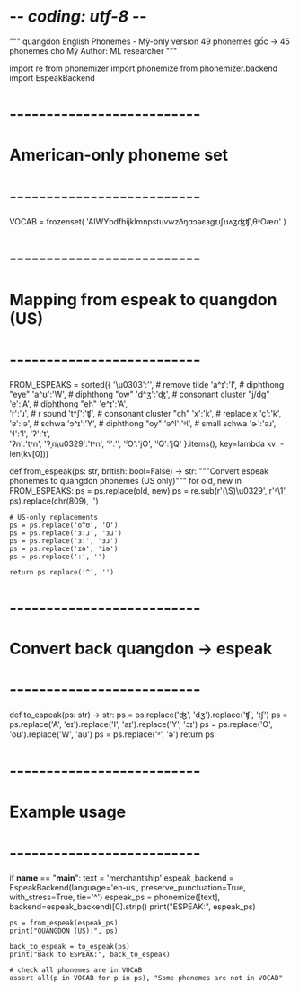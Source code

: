 # -*- coding: utf-8 -*-
"""
quangdon English Phonemes - Mỹ-only version
49 phonemes gốc → 45 phonemes cho Mỹ
Author: ML researcher
"""

import re
from phonemizer import phonemize
from phonemizer.backend import EspeakBackend

# --------------------------
# American-only phoneme set
# --------------------------
VOCAB = frozenset(
    'AIWYbdfhijklmnpstuvwzðŋɑɔəɛɜɡɪɹʃʊʌʒʤʧˈˌθᵊOæɾᵻ'
)

# --------------------------
# Mapping from espeak to quangdon (US)
# --------------------------
FROM_ESPEAKS = sorted({
    '\u0303':'',        # remove tilde
    'a^ɪ':'I',          # diphthong "eye"
    'a^ʊ':'W',          # diphthong "ow"
    'd^ʒ':'ʤ',          # consonant cluster "j/dg"
    'e':'A',            # diphthong "eh"
    'e^ɪ':'A',          
    'r':'ɹ',            # r sound
    't^ʃ':'ʧ',          # consonant cluster "ch"
    'x':'k',            # replace x
    'ç':'k',            
    'ɐ':'ə',            # schwa
    'ɔ^ɪ':'Y',          # diphthong "oy"
    'ə^l':'ᵊl',         # small schwa
    'ɚ':'əɹ',           
    'ɬ':'l',
    'ʔ':'t',            
    'ʔn':'tᵊn',
    'ʔˌn\u0329':'tᵊn',
    'ʲ':'',
    'ʲO':'jO',
    'ʲQ':'jQ'
}.items(), key=lambda kv: -len(kv[0]))

def from_espeak(ps: str, british: bool=False) -> str:
    """Convert espeak phonemes to quangdon phonemes (US only)"""
    for old, new in FROM_ESPEAKS:
        ps = ps.replace(old, new)
    ps = re.sub(r'(\S)\u0329', r'ᵊ\1', ps).replace(chr(809), '')
    
    # US-only replacements
    ps = ps.replace('o^ʊ', 'O')
    ps = ps.replace('ɜːɹ', 'ɜɹ')
    ps = ps.replace('ɜː', 'ɜɹ')
    ps = ps.replace('ɪə', 'iə')
    ps = ps.replace('ː', '')
    
    return ps.replace('^', '')

# --------------------------
# Convert back quangdon → espeak
# --------------------------
def to_espeak(ps: str) -> str:
    ps = ps.replace('ʤ', 'dʒ').replace('ʧ', 'tʃ')
    ps = ps.replace('A', 'eɪ').replace('I', 'aɪ').replace('Y', 'ɔɪ')
    ps = ps.replace('O', 'oʊ').replace('W', 'aʊ')
    ps = ps.replace('ᵊ', 'ə')
    return ps

# --------------------------
# Example usage
# --------------------------
if __name__ == "__main__":
    text = 'merchantship'
    espeak_backend = EspeakBackend(language='en-us', preserve_punctuation=True, with_stress=True, tie='^')
    espeak_ps = phonemize([text], backend=espeak_backend)[0].strip()
    print("ESPEAK:", espeak_ps)
    
    ps = from_espeak(espeak_ps)
    print("QUANGDON (US):", ps)
    
    back_to_espeak = to_espeak(ps)
    print("Back to ESPEAK:", back_to_espeak)
    
    # check all phonemes are in VOCAB
    assert all(p in VOCAB for p in ps), "Some phonemes are not in VOCAB"
